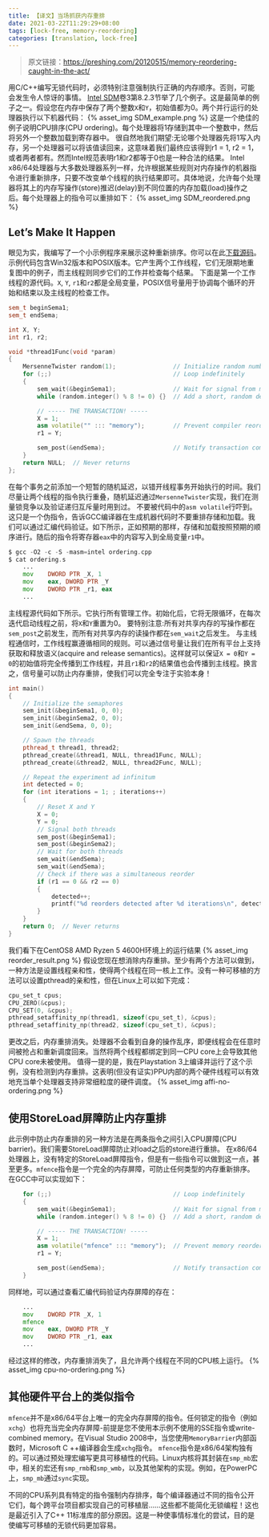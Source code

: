 ```yaml
---
title: 【译文】当场抓获内存重排
date: 2021-03-22T11:29:29+08:00
tags: [lock-free, memory-reordering]
categories: [translation, lock-free]
---
```


> 原文链接：https://preshing.com/20120515/memory-reordering-caught-in-the-act/

用C/C++编写无锁代码时，必须特别注意强制执行正确的内存顺序。否则，可能会发生令人惊讶的事情。
[Intel SDM](http://www.intel.com/content/www/us/en/processors/architectures-software-developer-manuals.html)卷3第8.2.3节举了几个例子。这是最简单的例子之一。假设您在内存中保存了两个整数`X`和`Y`，初始值都为0。两个并行运行的处理器执行以下机器代码：
{% asset_img SDM_example.png %}
这是一个绝佳的例子说明CPU排序(CPU ordering)。每个处理器将1存储到其中一个整数中，然后将另外一个整数加载到寄存器中。
很自然地我们期望:无论哪个处理器先将1写入内存，另一个处理器可以将该值读回来，这意味着我们最终应该得到r1 = 1, r2 = 1，或者两者都有。然而Intel规范表明r1和r2都等于0也是一种合法的结果。
Intel x86/64处理器与大多数处理器系列一样，允许根据某些规则对内存操作的机器指令进行重新排序，只要不改变单个线程的执行结果即可。具体地说，允许每个处理器将其上的内存写操作(store)推迟(delay)到不同位置的内存加载(load)操作之后。每个处理器上的指令可以重排如下：
{% asset_img SDM_reordered.png %}

## Let’s Make It Happen
眼见为实，我编写了一个小示例程序来展示这种重新排序。你可以在此[下载源码](https://github.com/system-thoughts/blog-code-collections/tree/master/lock-free/ordering)。
示例代码包含Win32版本和POSIX版本。它产生两个工作线程，它们无限期地重复图中的例子，而主线程则同步它们的工作并检查每个结果。
下面是第一个工作线程的源代码。`X`, `Y`, `r1`和`r2`都是全局变量，POSIX信号量用于协调每个循环的开始和结束以及主线程的检查工作。
```c++
sem_t beginSema1;
sem_t endSema;

int X, Y;
int r1, r2;

void *thread1Func(void *param)
{
    MersenneTwister random(1);                // Initialize random number generator
    for (;;)                                  // Loop indefinitely
    {
        sem_wait(&beginSema1);                // Wait for signal from main thread
        while (random.integer() % 8 != 0) {}  // Add a short, random delay

        // ----- THE TRANSACTION! -----
        X = 1;
        asm volatile("" ::: "memory");        // Prevent compiler reordering
        r1 = Y;

        sem_post(&endSema);                   // Notify transaction complete
    }
    return NULL;  // Never returns
};
```
在每个事务之前添加一个短暂的随机延迟，以错开线程事务开始执行的时间。我们尽量让两个线程的指令执行重叠，随机延迟通过`MersenneTwister`实现，我们在测量锁竞争以及验证递归互斥量时用到过。
不要被代码中的`asm volatile`行吓到。这只是一个伪指令，告诉GCC编译器在生成机器代码时不要重排存储和加载。我们可以通过汇编代码验证。如下所示，正如预期的那样，存储和加载按照预期的顺序进行。随后的指令将寄存器`eax`中的内容写入到全局变量`r1`中。
```asm
$ gcc -O2 -c -S -masm=intel ordering.cpp
$ cat ordering.s
    ...
    mov    DWORD PTR _X, 1
    mov    eax, DWORD PTR _Y
    mov    DWORD PTR _r1, eax
    ...
```
主线程源代码如下所示。它执行所有管理工作。初始化后，它将无限循环，在每次迭代启动线程之前，将`X`和`Y`重置为0。
要特别注意:所有对共享内存的写操作都在`sem_post`之前发生，而所有对共享内存的读操作都在`sem_wait`之后发生。 与主线程通信时，工作线程赢遵循相同的规则。可以通过信号量让我们在所有平台上支持获取和释放语义(acquire and release semantics)。这样就可以保证`X = 0`和`Y = 0`的初始值将完全传播到工作线程，并且`r1`和`r2`的结果值也会传播到主线程。换言之，信号量可以防止内存重排，使我们可以完全专注于实验本身！
```c++
int main()
{
    // Initialize the semaphores
    sem_init(&beginSema1, 0, 0);
    sem_init(&beginSema2, 0, 0);
    sem_init(&endSema, 0, 0);

    // Spawn the threads
    pthread_t thread1, thread2;
    pthread_create(&thread1, NULL, thread1Func, NULL);
    pthread_create(&thread2, NULL, thread2Func, NULL);

    // Repeat the experiment ad infinitum
    int detected = 0;
    for (int iterations = 1; ; iterations++)
    {
        // Reset X and Y
        X = 0;
        Y = 0;
        // Signal both threads
        sem_post(&beginSema1);
        sem_post(&beginSema2);
        // Wait for both threads
        sem_wait(&endSema);
        sem_wait(&endSema);
        // Check if there was a simultaneous reorder
        if (r1 == 0 && r2 == 0)
        {
            detected++;
            printf("%d reorders detected after %d iterations\n", detected, iterations);
        }
    }
    return 0;  // Never returns
}
```
我们看下在CentOS8 AMD Ryzen 5 4600H环境上的运行结果
{% asset_img reorder_result.png %}
假设您现在想消除内存重排。至少有两个方法可以做到，一种方法是设置线程亲和性，使得两个线程在同一核上工作。没有一种可移植的方法可以设置pthread的亲和性，但在Linux上可以如下完成：
```c
cpu_set_t cpus;
CPU_ZERO(&cpus);
CPU_SET(0, &cpus);
pthread_setaffinity_np(thread1, sizeof(cpu_set_t), &cpus);
pthread_setaffinity_np(thread2, sizeof(cpu_set_t), &cpus);
```
更改之后，内存重排消失。处理器不会看到自身的操作乱序，即便线程会在任意时间被抢占和重新调度回来。当然将两个线程都绑定到同一CPU core上会导致其他CPU core未被使用。
值得一提的是，我在Playstation 3上编译并运行了这个示例，没有检测到内存重排。这表明(但没有证实)PPU内部的两个硬件线程可以有效地充当单个处理器支持非常细粒度的硬件调度。
{% asset_img affi-no-ordering.png %}

## 使用StoreLoad屏障防止内存重排
此示例中防止内存重排的另一种方法是在两条指令之间引入CPU屏障(CPU barrier)。我们需要StoreLoad屏障防止对load之后的store进行重排。
在x86/64处理器上，没有特定的StoreLoad屏障指令，但是有一些指令可以做到这一点，甚至更多。`mfence`指令是一个完全的内存屏障，可防止任何类型的内存重新排序。在GCC中可以实现如下：
```c++
    for (;;)                                  // Loop indefinitely
    {
        sem_wait(&beginSema1);                // Wait for signal from main thread
        while (random.integer() % 8 != 0) {}  // Add a short, random delay

        // ----- THE TRANSACTION! -----
        X = 1;
        asm volatile("mfence" ::: "memory");  // Prevent memory reordering
        r1 = Y;

        sem_post(&endSema);                   // Notify transaction complete
    }
```
同样地，可以通过查看汇编代码验证内存屏障的存在：
```asm
    ...
    mov    DWORD PTR _X, 1
    mfence
    mov    eax, DWORD PTR _Y
    mov    DWORD PTR _r1, eax
    ...
```
经过这样的修改，内存重排消失了，且允许两个线程在不同的CPU核上运行。
{% asset_img cpu-no-ordering.png %}

## 其他硬件平台上的类似指令
`mfence`并不是x86/64平台上唯一的完全内存屏障的指令。任何锁定的指令（例如`xchg`）也将充当完全内存屏障-前提是您不使用本示例不使用的SSE指令或write-combined memory。在Visual Studio 2008中，当您使用`MemoryBarrier`内部函数时，Microsoft C ++编译器会生成`xchg`指令。
`mfence`指令是x86/64架构独有的。可以通过预处理宏编写更具可移植性的代码。Linux内核将其封装在`smp_mb`宏中，相关的宏还有`smp_rmb`和`smp_wmb`，以及其他架构的实现。例如，在PowerPC上，`smp_mb`通过`sync`实现。

不同的CPU系列具有特定的指令强制内存排序，每个编译器通过不同的指令公开它们，每个跨平台项目都实现自己的可移植层……这些都不能简化无锁编程！这也是最近引入了C++ 11标准库的部分原因。这是一种使事情标准化的尝试，目的是使编写可移植的无锁代码更加容易。